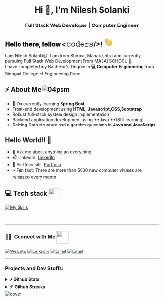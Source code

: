 <h1 align="center">Hi 👋, I'm Nilesh Solanki</h1>

<h3 align="center">Full Stack Web Developer | Computer Engineer </h3>

<h2> 𝐇𝐞𝐥𝐥𝐨 𝐭𝐡𝐞𝐫𝐞, 𝐟𝐞𝐥𝐥𝐨𝐰 <𝚌𝚘𝚍𝚎𝚛𝚜/>! <img src="https://raw.githubusercontent.com/ABSphreak/ABSphreak/master/gifs/Hi.gif" width="30px"></h2>


I am Nilesh Solanki😃. I am from Shirpur, Maharashtra and currently pursuing Full Stack Web Development From MASAI SCHOOL 🏫. 
</br>
I have completed my Bachelor's Degree in<b> 💻 Computer Engineering </b>from Sinhgad College of Engineering,Pune.

## ⚡ About Me  <img src="https://komarev.com/ghpvc/?username=nileshs23&label=Profile%20views&color=0e75b6&style=flat" alt="04psm" /> 

- 🌱 I’m currently learning **Spring Boot**
- Front-end development using **HTML, Javascript,CSS,Bootstrap**
- Robust full-stack system design implementation
- Backend application development using **Java **(Still learning)
- Solving Data structure and algorithm questions in **Java and JavaScript**

## Hello World!! 🤔
- 💬 Ask me about anything an everything.
- 📫 LinkedIn: [LinkedIn](https://www.linkedin.com/in/nilesh2398/)
- 🎯 Portfolio site: [Portfolio](https://nileshs23.github.io/)
- ⚡ Fun fact: There are more than 5000 new computer viruses are released every month

## 💻 Tech stack  <img src = "https://raw.githubusercontent.com/rahulbanerjee26/githubProfileReadmeGenerator/main/gifs/code.gif" width = 34px height=34px align="center"></h3>
[![My Skills](https://skillicons.dev/icons?i=java,js,py,html,css,hibernate,spring,aws,mysql,bash,github,git,vscode&theme=light)](https://skillicons.dev)

<br>

----
<h3> 🤝🏻 &nbsp;Connect with Me <img src='https://raw.githubusercontent.com/rahulbanerjee26/githubProfileReadmeGenerator/main/gifs/handShake.gif' width="40px" height="40px" align="center"></h3>

<p align="center">


<a href="https://nileshs23.github.io/"><img alt="Website" src="https://img.shields.io/badge/Website-Portfolio-blue?style=flat-square&logo=google-chrome"></a>
<a href="https://www.linkedin.com/in/nilesh2398/"><img alt="LinkedIn" src="https://img.shields.io/badge/LinkedIn-NileshSolanki-blue?style=flat-square&logo=linkedin"></a>
<a href="mailto:nileshs2398@gmail.com"><img alt="Email" src="https://img.shields.io/badge/Email-nileshs2398@gmail.com-blue?style=flat-square&logo=gmail"></a>
<a href="https://twitter.com/Solanki2Nilesh"><img alt="Email" src="https://img.shields.io/twitter/url/https/twitter.com/Solanki2Nilesh.svg?style=social&label=Follow%20%40Solanki2Nilesh"></a>

</p>

----


 <h3>Projects and Dev Stuffs: </h3> <!--<img src='https://media1.giphy.com/media/du3J3cXyzhj75IOgvA/giphy.gif?cid=ecf05e47x2g034i9pzwtzzsd3xgg2w9nr94t4tflbbgo3008&rid=giphy.gif' width='32px'> -->
 

<details>	
  <summary><b>⚡ Github Stats</b></summary>

  <br />
  <img height="180em" src="https://github-readme-stats.vercel.app/api?username=nileshs23&show_icons=true&&count_private=true&include_all_commits=true&theme=vue" />
  <img height="180em" src="https://github-readme-stats.vercel.app/api/top-langs/?username=nileshs23&exclude_repo=KNN-Image-Classification&show_icons=true&layout=compact&langs_count=8"/>
</details>

<details>	
  <summary><b>☄️ Github Streaks</b></summary>
  <br/>
  <img src="https://github-readme-streak-stats.herokuapp.com/?user=nileshs23" width="400em" height="200em" />
  <h6><em>NOTE: This does not indicate my skill level or language proficiency, it's merely a GitHub metric of which languages I have the most code of on GitHub.
    </em></h6>
 
</details>

  <img width="100%" height = "270em" src="https://kentsustainability.co.uk/wp-content/uploads/2019/08/KS-1.gif" alt="cover" />
  
 <!-- ![MasterHead](https://i.pinimg.com/originals/2f/f4/28/2ff428006f3ade5f10beac69372062ab.gif) --!>
